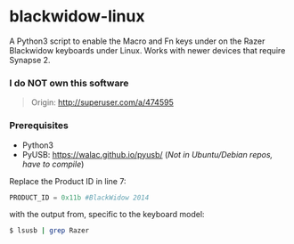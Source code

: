 # blackwidow-linux

A Python3 script to enable the Macro and Fn keys under on the Razer Blackwidow keyboards under Linux. Works with newer devices that require Synapse 2.

### I do NOT own this software
> Origin: http://superuser.com/a/474595

### Prerequisites
 - Python3
 - PyUSB: https://walac.github.io/pyusb/ (*Not in Ubuntu/Debian repos, have to compile*)

Replace the Product ID in line 7:
```python
PRODUCT_ID = 0x11b #BlackWidow 2014
```
with the output from, specific to the keyboard model:
```sh
$ lsusb | grep Razer
```
